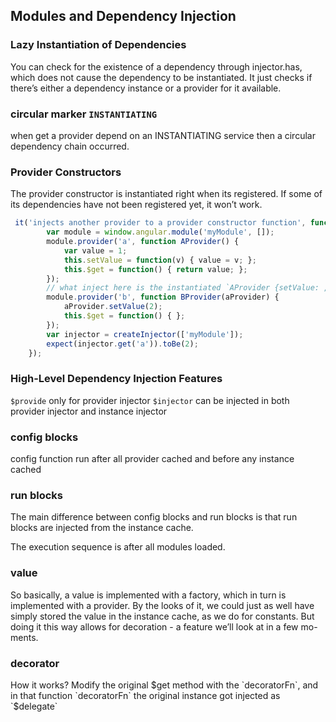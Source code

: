 ## Modules and Dependency Injection

### Lazy Instantiation of Dependencies
You can check for the existence of a dependency through injector.has, which does not cause 
the dependency to be instantiated. It just checks if there’s either a dependency instance or a provider for it available.

### circular marker `INSTANTIATING`
when get a provider depend on an INSTANTIATING service then a circular dependency chain occurred.

### Provider Constructors
The provider constructor is instantiated right when its registered. 
If some of its dependencies have not been registered yet, it won’t work.
```js
 it('injects another provider to a provider constructor function', function() {
        var module = window.angular.module('myModule', []);
        module.provider('a', function AProvider() {
            var value = 1;
            this.setValue = function(v) { value = v; };
            this.$get = function() { return value; };
        });
        // what inject here is the instantiated `AProvider {setValue: , $get: }`
        module.provider('b', function BProvider(aProvider) {
            aProvider.setValue(2);
            this.$get = function() { };
        });
        var injector = createInjector(['myModule']);
        expect(injector.get('a')).toBe(2);
    });
```

### High-Level Dependency Injection Features
`$provide` only for provider injector
`$injector` can be injected in both provider injector and instance injector

### config blocks
config function run after all provider cached and before any instance cached

### run blocks
The main difference between config blocks and run blocks is that run blocks are injected from the instance cache.

The execution sequence is after all modules loaded.

### value
So basically, a value is implemented with a factory, which in turn is implemented with a provider.
By the looks of it, we could just as well have simply stored the value in the instance cache, as we 
do for constants. But doing it this way allows for decoration - a feature we’ll look at in a few mo-
ments.

### decorator
How it works? Modify the original $get method with the `decoratorFn`,
and in that function `decoratorFn` the original instance got injected as `$delegate`